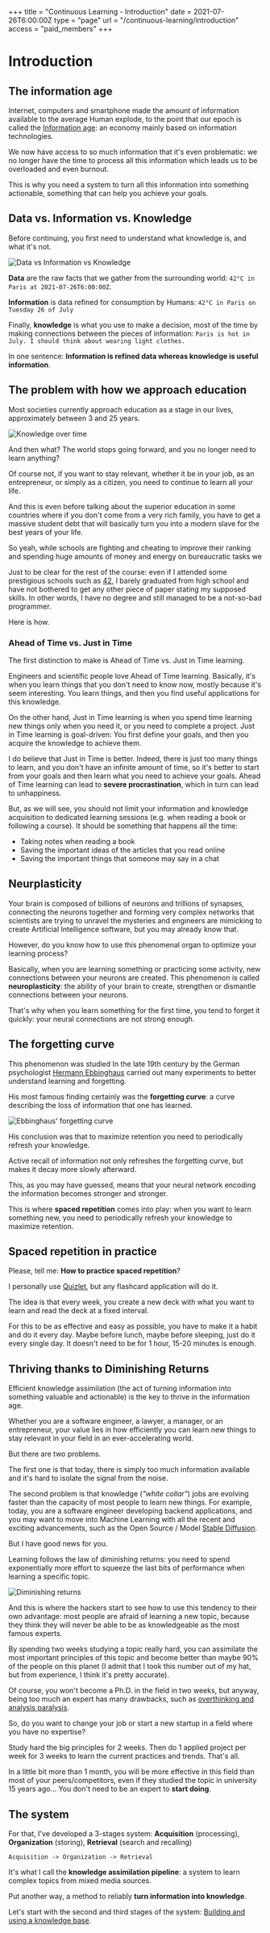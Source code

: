 +++
title = "Continuous Learning - Introduction"
date = 2021-07-26T6:00:00Z
type = "page"
url = "/continuous-learning/introduction"
access = "paid_members"
+++

# Introduction



## The information age


Internet, computers and smartphone made the amount of information available to the average Human explode, to the point that our epoch is called the [Information age](https://en.wikipedia.org/wiki/Information_Age): an economy mainly based on information technologies.


We now have access to so much information that it's even problematic: we no longer have the time to process all this information which leads us to be overloaded and even burnout.

This is why you need a system to turn all this information into something actionable, something that can help you achieve your goals.


## Data vs. Information vs. Knowledge

Before continuing, you first need to understand what knowledge is, and what it's not.

![Data vs Information vs Knowledge](assets/information_vs_knowledge.svg)

**Data** are the raw facts that we gather from the surrounding world: `42°C in Paris at 2021-07-26T6:00:00Z`.

**Information** is data refined for consumption by Humans: `42°C in Paris on Tuesday 26 of July`

Finally, **knowledge** is what you use to make a decision, most of the time by making connections between the pieces of information: `Paris is hot in July. I should think about wearing light clothes.`

In one sentence: **Information is refined data whereas knowledge is useful information**.



## The problem with how we approach education

Most societies currently approach education as a stage in our lives, approximately between 3 and 25 years.

![Knowledge over time](assets/knowledge_over_time.svg)

And then what? The world stops going forward, and you no longer need to learn anything?

Of course not, if you want to stay relevant, whether it be in your job, as an entrepreneur, or simply as a citizen, you need to continue to learn all your life.

And this is even before talking about the superior education in some countries where if you don't come from a very rich family, you have to get a massive student debt that will basically turn you into a modern slave for the best years of your life.


So yeah, while schools are fighting and cheating to improve their ranking and spending huge amounts of money and energy on bureaucratic tasks we


Just to be clear for the rest of the course: even if I attended some prestigious schools such as [42](https://cv.42.fr/skerkour), I barely graduated from high school and have not bothered to get any other piece of paper stating my supposed skills. In other words, I have no degree and still managed to be a not-so-bad programmer.

Here is how.




### Ahead of Time vs. Just in Time

The first distinction to make is Ahead of Time vs. Just in Time learning.

Engineers and scientific people love Ahead of Time learning. Basically, it's when you learn things that you don't need to know now, mostly because it's seem interesting. You learn things, and then you find useful applications for this knowledge.

On the other hand, Just in Time learning is when you spend time learning new things only when you need it, or you need to complete a project. Just in Time learning is goal-driven: You first define your goals, and then you acquire the knowledge to achieve them.


I do believe that Just in Time is better. Indeed, there is just too many things to learn, and you don't have an infinite amount of time, so it's better to start from your goals and then learn what you need to achieve your goals. Ahead of Time learning can lead to **severe procrastination**, which in turn can lead to unhappiness.

But, as we will see, you should not limit your information and knowledge acquisition to dedicated learning sessions (e.g. when reading a book or following a course). It should be something that happens all the time:
- Taking notes when reading a book
- Saving the important ideas of the articles that you read online
- Saving the important things that someone may say in a chat



<!-- ## Focus

TODO -->


## Neurplasticity

Your brain is composed of billions of neurons and trillions of synapses, connecting the neurons together and forming very complex networks that scientists are trying to unravel the mysteries and engineers are mimicking to create Artificial Intelligence software, but you may already know that.

However, do you know how to use this phenomenal organ to optimize your learning process?

Basically, when you are learning something or practicing some activity, new connections between your neurons are created. This phenomenon is called **neuroplasticity**: the ability of your brain to create, strengthen or dismantle connections between your neurons.


That's why when you learn something for the first time, you tend to forget it quickly: your neural connections are not strong enough.


## The forgetting curve

This phenomenon was studied In the late 19th century by the German psychologist [Hermann Ebbinghaus](https://en.wikipedia.org/wiki/Hermann_Ebbinghaus) carried out many experiments to better understand learning and forgetting.

His most famous finding certainly was the **forgetting curve**: a curve describing the loss of information that one has learned.

![Ebbinghaus' forgetting curve](https://kerkour.com/continuous-learning/assets/forgetting_curve.svg)

His conclusion was that to maximize retention you need to periodically refresh your knowledge.

Active recall of information not only refreshes the forgetting curve, but makes it decay more slowly afterward.

This, as you may have guessed, means that your neural network encoding the information becomes stronger and stronger.


This is where **spaced repetition** comes into play: when you want to learn something new, you need to periodically refresh your knowledge to maximize retention.


## Spaced repetition in practice

Please, tell me: **How to practice spaced repetition**?

I personally use [Quizlet](https://quizlet.com), but any flashcard application will do it.

The idea is that every week, you create a new deck with what you want to learn and read the deck at a fixed interval.

For this to be as effective and easy as possible, you have to make it a habit and do it every day. Maybe before lunch, maybe before sleeping, just do it every single day. It doesn't need to be for 1 hour, 15-20 minutes is enough.


## Thriving thanks to Diminishing Returns


Efficient knowledge assimilation (the act of turning information into something valuable and actionable) is the key to thrive in the information age.

Whether you are a software engineer, a lawyer, a manager, or an entrepreneur, your value lies in how efficiently you can learn new things to stay relevant in your field in an ever-accelerating world.

But there are two problems.

The first one is that today, there is simply too much information available and it's hard to isolate the signal from the noise.

The second problem is that knowledge (*"white collar"*) jobs are evolving faster than the capacity of most people to learn new things. For example, today, you are a software engineer developing backend applications, and you may want to move into Machine Learning with all the recent and exciting advancements, such as the Open Source / Model [Stable Diffusion](https://stability.ai/blog/stable-diffusion-public-release).

But I have good news for you.

Learning follows the law of diminishing returns: you need to spend exponentially more effort to squeeze the last bits of performance when learning a specific topic.


![Diminishing returns](https://kerkour.com/continuous-learning/assets/diminishing_returns.svg)


And this is where the hackers start to see how to use this tendency to their own advantage: most people are afraid of learning a new topic, because they think they will never be able to be as knowledgeable as the most famous experts.

By spending two weeks studying a topic really hard, you can assimilate the most important principles of this topic and become better than maybe 90% of the people on this planet (I admit that I took this number out of my hat, but from experience, I think it's pretty accurate).

Of course, you won't become a Ph.D. in the field in two weeks, but anyway, being too much an expert has many drawbacks, such as [overthinking and analysis paralysis](https://kerkour.com/overthinking).


So, do you want to change your job or start a new startup in a field where you have no expertise?


Study hard the big principles for 2 weeks. Then do 1 applied project per week for 3 weeks to learn the current practices and trends. That's all.

<!--
When I say the big principles, it's the "immutable laws" that didn't change much for a long time (long time being relative to your field) and thus, according to the [Lindy effect](https://en.wikipedia.org/wiki/Lindy_effect) are going to stay relevant for a long time in the future, such as Linux, common algorithms and design patterns in the programming world, or Human psychology in the management world. -->


In a little bit more than 1 month, you will be more effective in this field than most of your peers/competitors, even if they studied the topic in university 15 years ago... You don't need to be an expert to **start doing**.



## The system

For that, I've developed a 3-stages system: **Acquisition** (processing), **Organization** (storing), **Retrieval** (search and recalling)

```
Acquisition -> Organization -> Retrieval
```

It's what I call the **knowledge assimilation pipeline**: a system to learn complex topics from mixed media sources.

Put another way, a method to reliably **turn information into knowledge**.



Let's start with the second and third stages of the system: [Building and using a knowledge base](/continuous-learning/knowledge-base).
